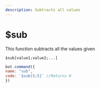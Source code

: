 ```yaml
---
description: Subtracts all values
---
```


# $sub

This function subtracts all the values given

```text
$sub[value1;value2;...]
```

```javascript
bot.command({
name: "sub",
code: `$sub[5;5]` //Returns 0
})
```

